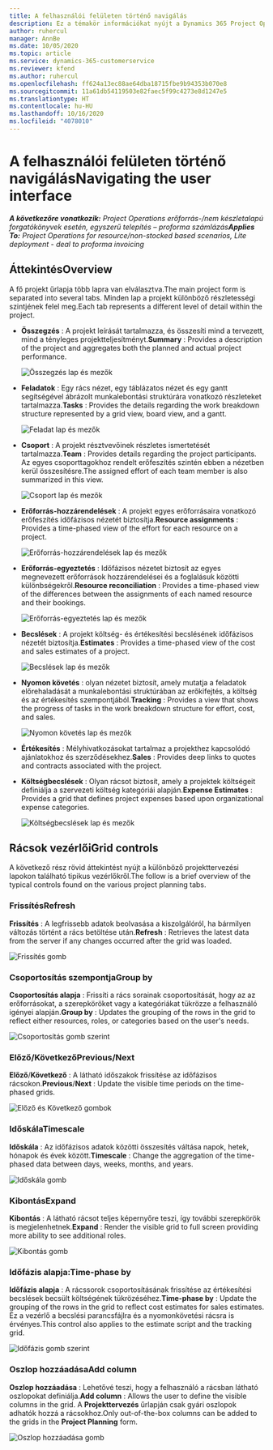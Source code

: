 ```yaml
---
title: A felhasználói felületen történő navigálás
description: Ez a témakör információkat nyújt a Dynamics 365 Project Operations Projektmenedzsment funkciójáról.
author: ruhercul
manager: AnnBe
ms.date: 10/05/2020
ms.topic: article
ms.service: dynamics-365-customerservice
ms.reviewer: kfend
ms.author: ruhercul
ms.openlocfilehash: ff624a13ec88ae64dba18715fbe9b94353b070e8
ms.sourcegitcommit: 11a61db54119503e82faec5f99c4273e8d1247e5
ms.translationtype: HT
ms.contentlocale: hu-HU
ms.lasthandoff: 10/16/2020
ms.locfileid: "4078010"
---
```

# <a name="navigating-the-user-interface"></a><span data-ttu-id="8e36b-103">A felhasználói felületen történő navigálás</span><span class="sxs-lookup"><span data-stu-id="8e36b-103">Navigating the user interface</span></span>

<span data-ttu-id="8e36b-104">_**A következőre vonatkozik:** Project Operations erőforrás-/nem készletalapú forgatókönyvek esetén, egyszerű telepítés – proforma számlázás_</span><span class="sxs-lookup"><span data-stu-id="8e36b-104">_**Applies To:** Project Operations for resource/non-stocked based scenarios, Lite deployment - deal to proforma invoicing_</span></span>

## <a name="overview"></a><span data-ttu-id="8e36b-105">Áttekintés</span><span class="sxs-lookup"><span data-stu-id="8e36b-105">Overview</span></span>

<span data-ttu-id="8e36b-106">A fő projekt űrlapja több lapra van elválasztva.</span><span class="sxs-lookup"><span data-stu-id="8e36b-106">The main project form is separated into several tabs.</span></span> <span data-ttu-id="8e36b-107">Minden lap a projekt különböző részletességi szintjének felel meg.</span><span class="sxs-lookup"><span data-stu-id="8e36b-107">Each tab represents a different level of detail within the project.</span></span>

- <span data-ttu-id="8e36b-108">**Összegzés** : A projekt leírását tartalmazza, és összesíti mind a tervezett, mind a tényleges projektteljesítményt.</span><span class="sxs-lookup"><span data-stu-id="8e36b-108">**Summary** : Provides a description of the project and aggregates both the planned and actual project performance.</span></span>

    ![Összegzés lap és mezők](media/navigation7.png)

- <span data-ttu-id="8e36b-110">**Feladatok** : Egy rács nézet, egy táblázatos nézet és egy gantt segítségével ábrázolt munkalebontási struktúrára vonatkozó részleteket tartalmazza.</span><span class="sxs-lookup"><span data-stu-id="8e36b-110">**Tasks** : Provides the details regarding the work breakdown structure represented by a grid view, board view, and a gantt.</span></span>

    ![Feladat lap és mezők](media/navigation8.png)

- <span data-ttu-id="8e36b-112">**Csoport** : A projekt résztvevőinek részletes ismertetését tartalmazza.</span><span class="sxs-lookup"><span data-stu-id="8e36b-112">**Team** : Provides details regarding the project participants.</span></span> <span data-ttu-id="8e36b-113">Az egyes csoporttagokhoz rendelt erőfeszítés szintén ebben a nézetben kerül összesítésre.</span><span class="sxs-lookup"><span data-stu-id="8e36b-113">The assigned effort of each team member is also summarized in this view.</span></span>

    ![Csoport lap és mezők](media/navigation9.png)

- <span data-ttu-id="8e36b-115">**Erőforrás-hozzárendelések** : A projekt egyes erőforrásaira vonatkozó erőfeszítés időfázisos nézetét biztosítja.</span><span class="sxs-lookup"><span data-stu-id="8e36b-115">**Resource assignments** : Provides a time-phased view of the effort for each resource on a project.</span></span>

    ![Erőforrás-hozzárendelések lap és mezők](media/navigation10.png)

- <span data-ttu-id="8e36b-117">**Erőforrás-egyeztetés** : Időfázisos nézetet biztosít az egyes megnevezett erőforrások hozzárendelései és a foglalásuk közötti különbségekről.</span><span class="sxs-lookup"><span data-stu-id="8e36b-117">**Resource reconciliation** : Provides a time-phased view of the differences between the assignments of each named resource and their bookings.</span></span>

    ![Erőforrás-egyeztetés lap és mezők](media/navigation11.png)

- <span data-ttu-id="8e36b-119">**Becslések** : A projekt költség- és értékesítési becslésének időfázisos nézetét biztosítja.</span><span class="sxs-lookup"><span data-stu-id="8e36b-119">**Estimates** : Provides a time-phased view of the cost and sales estimates of a project.</span></span>

    ![Becslések lap és mezők](media/navigation12.png)

- <span data-ttu-id="8e36b-121">**Nyomon követés** : olyan nézetet biztosít, amely mutatja a feladatok előrehaladását a munkalebontási struktúrában az erőkifejtés, a költség és az értékesítés szempontjából.</span><span class="sxs-lookup"><span data-stu-id="8e36b-121">**Tracking** : Provides a view that shows the progress of tasks in the work breakdown structure for effort, cost, and sales.</span></span>

    ![Nyomon követés lap és mezők](media/navigation13.png)

- <span data-ttu-id="8e36b-123">**Értékesítés** : Mélyhivatkozásokat tartalmaz a projekthez kapcsolódó ajánlatokhoz és szerződésekhez.</span><span class="sxs-lookup"><span data-stu-id="8e36b-123">**Sales** : Provides deep links to quotes and contracts associated with the project.</span></span>

- <span data-ttu-id="8e36b-124">**Költségbecslések** : Olyan rácsot biztosít, amely a projektek költségeit definiálja a szervezeti költség kategóriái alapján.</span><span class="sxs-lookup"><span data-stu-id="8e36b-124">**Expense Estimates** : Provides a grid that defines project expenses based upon organizational expense categories.</span></span>

    ![Költségbecslések lap és mezők](media/navigation14.png)

## <a name="grid-controls"></a><span data-ttu-id="8e36b-126">Rácsok vezérlői</span><span class="sxs-lookup"><span data-stu-id="8e36b-126">Grid controls</span></span>

<span data-ttu-id="8e36b-127">A következő rész rövid áttekintést nyújt a különböző projekttervezési lapokon található tipikus vezérlőkről.</span><span class="sxs-lookup"><span data-stu-id="8e36b-127">The follow is a brief overview of the typical controls found on the various project planning tabs.</span></span>

### <a name="refresh"></a><span data-ttu-id="8e36b-128">Frissítés</span><span class="sxs-lookup"><span data-stu-id="8e36b-128">Refresh</span></span>

<span data-ttu-id="8e36b-129">**Frissítés** : A legfrissebb adatok beolvasása a kiszolgálóról, ha bármilyen változás történt a rács betöltése után.</span><span class="sxs-lookup"><span data-stu-id="8e36b-129">**Refresh** : Retrieves the latest data from the server if any changes occurred after the grid was loaded.</span></span>

![Frissítés gomb](media/navigation7.png)

### <a name="group-by"></a><span data-ttu-id="8e36b-131">Csoportosítás szempontja</span><span class="sxs-lookup"><span data-stu-id="8e36b-131">Group by</span></span>

<span data-ttu-id="8e36b-132">**Csoportosítás alapja** : Frissíti a rács sorainak csoportosítását, hogy az az erőforrásokat, a szerepköröket vagy a kategóriákat tükrözze a felhasználó igényei alapján.</span><span class="sxs-lookup"><span data-stu-id="8e36b-132">**Group by** : Updates the grouping of the rows in the grid to reflect either resources, roles, or categories based on the user's needs.</span></span>

![Csoportosítás gomb szerint](media/navigation6.png)

### <a name="previousnext"></a><span data-ttu-id="8e36b-134">Előző/Következő</span><span class="sxs-lookup"><span data-stu-id="8e36b-134">Previous/Next</span></span>

<span data-ttu-id="8e36b-135">**Előző**/**Következő** : A látható időszakok frissítése az időfázisos rácsokon.</span><span class="sxs-lookup"><span data-stu-id="8e36b-135">**Previous**/**Next** : Update the visible time periods on the time-phased grids.</span></span>

![Előző és Következő gombok](media/navigation2.png)

### <a name="timescale"></a><span data-ttu-id="8e36b-137">Időskála</span><span class="sxs-lookup"><span data-stu-id="8e36b-137">Timescale</span></span>

<span data-ttu-id="8e36b-138">**Időskála** : Az időfázisos adatok közötti összesítés váltása napok, hetek, hónapok és évek között.</span><span class="sxs-lookup"><span data-stu-id="8e36b-138">**Timescale** : Change the aggregation of the time-phased data between days, weeks, months, and years.</span></span>

![Időskála gomb](media/navigation3.png)

### <a name="expand"></a><span data-ttu-id="8e36b-140">Kibontás</span><span class="sxs-lookup"><span data-stu-id="8e36b-140">Expand</span></span>

<span data-ttu-id="8e36b-141">**Kibontás** : A látható rácsot teljes képernyőre teszi, így további szerepkörök is megjelenhetnek.</span><span class="sxs-lookup"><span data-stu-id="8e36b-141">**Expand** : Render the visible grid to full screen providing more ability to see additional roles.</span></span>

![Kibontás gomb](media/navigation4.png)

### <a name="time-phase-by"></a><span data-ttu-id="8e36b-143">Időfázis alapja:</span><span class="sxs-lookup"><span data-stu-id="8e36b-143">Time-phase by</span></span>

<span data-ttu-id="8e36b-144">**Időfázis alapja** : A rácssorok csoportosításának frissítése az értékesítési becslések becsült költségének tükrözéséhez.</span><span class="sxs-lookup"><span data-stu-id="8e36b-144">**Time-phase by** : Update the grouping of the rows in the grid to reflect cost estimates for sales estimates.</span></span> <span data-ttu-id="8e36b-145">Ez a vezérlő a becslési parancsfájlra és a nyomonkövetési rácsra is érvényes.</span><span class="sxs-lookup"><span data-stu-id="8e36b-145">This control also applies to the estimate script and the tracking grid.</span></span>

![Időfázis gomb szerint](media/navigation0.png)

### <a name="add-column"></a><span data-ttu-id="8e36b-147">Oszlop hozzáadása</span><span class="sxs-lookup"><span data-stu-id="8e36b-147">Add column</span></span>

<span data-ttu-id="8e36b-148">**Oszlop hozzáadása** : Lehetővé teszi, hogy a felhasználó a rácsban látható oszlopokat definiálja.</span><span class="sxs-lookup"><span data-stu-id="8e36b-148">**Add column** : Allows the user to define the visible columns in the grid.</span></span> <span data-ttu-id="8e36b-149">A **Projekttervezés** űrlapján csak gyári oszlopok adhatók hozzá a rácsokhoz.</span><span class="sxs-lookup"><span data-stu-id="8e36b-149">Only out-of-the-box columns can be added to the grids in the **Project Planning** form.</span></span>

![Oszlop hozzáadása gomb](media/navigation5.png)
